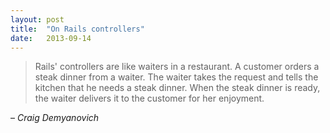```yaml
---
layout: post
title:  "On Rails controllers"
date:   2013-09-14
---
```


> Rails' controllers are like waiters in a restaurant. A customer orders a
> steak dinner from a waiter. The waiter takes the request and tells the kitchen
> that he needs a steak dinner. When the steak dinner is ready, the waiter
> delivers it to the customer for her enjoyment.

– *Craig Demyanovich*
